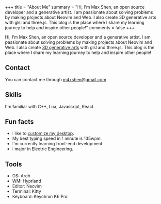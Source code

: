 +++
title = "About Me"
summary = "Hi, I'm Max Shen, an open source developer and a generative artist. I am passionate about solving problems by making projects about Neovim and Web. I also create 3D generative arts with glsl and three.js. This blog is the place where I share my learning journey to help and inspire other people!"
comments = false
+++

Hi, I'm Max Shen, an open source developer and a generative artist. I am passionate about solving problems by making projects about Neovim and Web. I also create [3D generative arts](https://www.instagram.com/m4xshen.art/) with glsl and three.js. This blog is the place where I share my learning journey to help and inspire other people!

## Contact

You can contact me through m4xshen@gmail.com

## Skills

I'm familiar with C++, Lua, Javascript, React.

## Fun facts

- I like to [customize my desktop](https://github.com/m4xshen/dotfiles).
- My best typing speed in 1 minute is 135wpm.
- I'm currently learning front-end development.
- I major in Electric Engineering.

## Tools

- OS: Arch
- WM: Hyprland
- Editor: Neovim
- Terminal: Kitty
- Keyboard: Keychron K6 Pro
